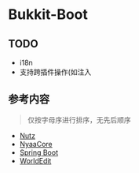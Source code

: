 # Bukkit-Boot

<!-- TODO
插件主类上的注解
只服务于插件，不服务于中间件
-->

## TODO
* i18n
* 支持跨插件操作(如注入

## 参考内容
> 仅按字母序进行排序，无先后顺序

* [Nutz](https://github.com/nutzam/nutz)
* [NyaaCore](https://github.com/NyaaCat/NyaaCore)
* [Spring Boot](https://github.com/spring-projects/spring-boot)
* [WorldEdit](https://github.com/EngineHub/WorldEdit)
